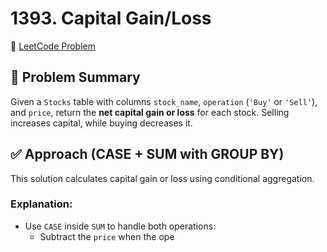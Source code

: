# 1393. Capital Gain/Loss

🔗 [LeetCode Problem](https://leetcode.com/problems/capital-gainloss/)

## 🧠 Problem Summary

Given a `Stocks` table with columns `stock_name`, `operation` (`'Buy'` or `'Sell'`), and `price`, return the **net capital gain or loss** for each stock. Selling increases capital, while buying decreases it.

## ✅ Approach (CASE + SUM with GROUP BY)

This solution calculates capital gain or loss using conditional aggregation.

### Explanation:

- Use `CASE` inside `SUM` to handle both operations:
  - Subtract the `price` when the ope
